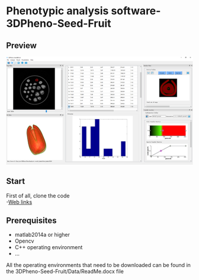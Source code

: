 # Phenotypic analysis software-3DPheno-Seed-Fruit 
## Preview
![image](https://github.com/WeizhenLiuBioinform/3DPheno-Seed-Fruit/blob/master/images/previewImage.png)

## Start
First of all, clone the code  
-[Web links](https://github.com/WeizhenLiuBioinform/3DPheno-Seed-Fruit.git)

## Prerequisites
  - matlab2014a or higher
  - Opencv
  - C++ operating environment
  - ...  
  
  All the operating environments that need to be downloaded can be found in the 3DPheno-Seed-Fruit/Data/ReadMe.docx file




